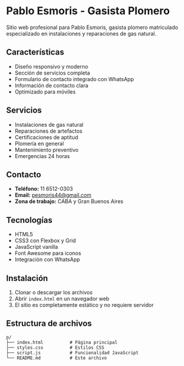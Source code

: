 # Pablo Esmoris - Gasista Plomero

Sitio web profesional para Pablo Esmoris, gasista plomero matriculado especializado en instalaciones y reparaciones de gas natural.

## Características

- Diseño responsivo y moderno
- Sección de servicios completa
- Formulario de contacto integrado con WhatsApp
- Información de contacto clara
- Optimizado para móviles

## Servicios

- Instalaciones de gas natural
- Reparaciones de artefactos
- Certificaciones de aptitud
- Plomería en general
- Mantenimiento preventivo
- Emergencias 24 horas

## Contacto

- **Teléfono:** 11 6512-0303
- **Email:** pesmoris44@gmail.com
- **Zona de trabajo:** CABA y Gran Buenos Aires

## Tecnologías

- HTML5
- CSS3 con Flexbox y Grid
- JavaScript vanilla
- Font Awesome para iconos
- Integración con WhatsApp

## Instalación

1. Clonar o descargar los archivos
2. Abrir `index.html` en un navegador web
3. El sitio es completamente estático y no requiere servidor

## Estructura de archivos

```
p/
├── index.html          # Página principal
├── styles.css          # Estilos CSS
├── script.js           # Funcionalidad JavaScript
└── README.md           # Este archivo
```
